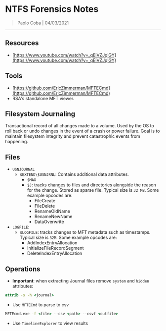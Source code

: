 # NTFS Forensics Notes

> Paolo Coba | 04/03/2021

-------------------------------------------

## Resources
* [https://www.youtube.com/watch?v=_qElVZJqlGY](https://www.youtube.com/watch?v=_qElVZJqlGY)

## Tools
* [https://github.com/EricZimmerman/MFTECmd](https://github.com/EricZimmerman/MFTECmd)
* RSA's standalone MFT viewer.

## Filesystem Journaling

Transactional record of all changes made to a volume. Used by the OS to roll back or undo changes in the event of a crash or power failure. Goal is to maintain filesystem integrity and prevent catastrophic events from happening.

## Files
* `USNJOURNAL`
    * `$EXTEND\$USNJRNL`: Contains additional data attributes.
        * `$MAX`
        * `$J`: tracks changes to files and directories alongside the reason for the change. Stored as sparse file. Typical size is `32 MB`. Some example opcodes are:
            * FileCreate
            * FileDelete
            * RenameOldName
            * RenameNewName
            * DataOverwrite
* `LOGFILE`:
    * `$LOGFILE`: tracks changes to MFT metadata such as timestamps. Typical size is `32M`. Some example opcodes are:
        * AddIndexEntryAllocation
        * InitializeFileRecordSegment
        * DeleteIndexEntryAllocation

## Operations

* **Important**: when extracting Journal files remove `system` and `hidden` attributes:
```cmd
attrib -s -h <journal>
```
* Use `MFTECmd` to parse to csv
```cmd
MFTEcmd.exe -f <file> --csv <path> --csvf <outfile>
```
* Use `TimelineExplorer` to view results